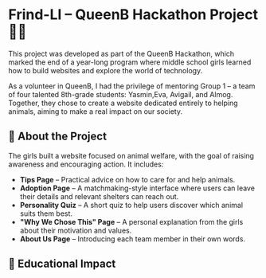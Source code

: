 # Frind-LI – QueenB Hackathon Project🦕👑

This project was developed as part of the QueenB Hackathon, which marked the end of a year-long program where middle school girls learned how to build websites and explore the world of technology.

As a volunteer in QueenB, I had the privilege of mentoring Group 1 – a team of four talented 8th-grade students: Yasmin,Eva, Avigail, and Almog. Together, they chose to create a website dedicated entirely to helping animals, aiming to make a real impact on our society.

## 🎯 About the Project

The girls built a website focused on animal welfare, with the goal of raising awareness and encouraging action. It includes:

- **Tips Page** – Practical advice on how to care for and help animals.
- **Adoption Page** – A matchmaking-style interface where users can leave their details and relevant shelters can reach out.
- **Personality Quiz** – A short quiz to help users discover which animal suits them best.
- **"Why We Chose This" Page** – A personal explanation from the girls about their motivation and values.
- **About Us Page** – Introducing each team member in their own words.

## 🌟 Educational Impact
